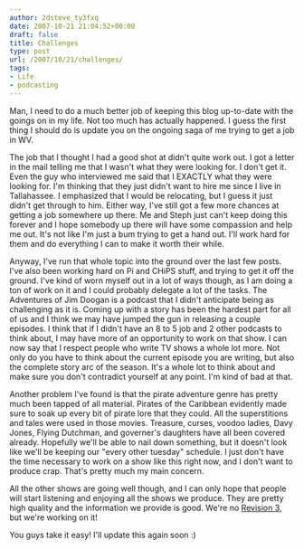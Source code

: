 ```yaml
---
author: 2dsteve_ty3fxq
date: 2007-10-21 21:04:52+00:00
draft: false
title: Challenges
type: post
url: /2007/10/21/challenges/
tags:
- Life
- podcasting
---
```


Man, I need to do a much better job of keeping this blog up-to-date with the goings on in my life. Not too much has actually happened. I guess the first thing I should do is update you on the ongoing saga of me trying to get a job in WV.

The job that I thought I had a good shot at didn't quite work out. I got a letter in the mail telling me that I wasn't what they were looking for. I don't get it. Even the guy who interviewed me said that I EXACTLY what they were looking for. I'm thinking that they just didn't want to hire me since I live in Tallahassee. I emphasized that I would be relocating, but I guess it just didn't get through to him. Either way, I've still got a few more chances at getting a job somewhere up there. Me and Steph just can't keep doing this forever and I hope somebody up there will have some compassion and help me out. It's not like I'm just a bum trying to get a hand out. I'll work hard for them and do everything I can to make it worth their while.

Anyway, I've run that whole topic into the ground over the last few posts. I've also been working hard on Pi and CHiPS stuff, and trying to get it off the ground. I've kind of worn myself out in a lot of ways though, as I am doing a ton of work on it and I could probably delegate a lot of the tasks. The Adventures of Jim Doogan is a podcast that I didn't anticipate being as challenging as it is. Coming up with a story has been the hardest part for all of us and I think we may have jumped the gun in releasing a couple episodes. I think that if I didn't have an 8 to 5 job and 2 other podcasts to think about, I may have more of an opportunity to work on that show. I can now say that I respect people who write TV shows a whole lot more. Not only do you have to think about the current episode you are writing, but also the complete story arc of the season. It's a whole lot to think about and make sure you don't contradict yourself at any point. I'm kind of bad at that.

Another problem I've found is that the pirate adventure genre has pretty much been tapped of all material. Pirates of the Caribbean evidently made sure to soak up every bit of pirate lore that they could. All the superstitions and tales were used in those movies. Treasure, curses, voodoo ladies, Davy Jones, Flying Dutchman, and governer's daughters have all been covered already. Hopefully we'll be able to nail down something, but it doesn't look like we'll be keeping our "every other tuesday" schedule. I just don't have the time necessary to work on a show like this right now, and I don't want to produce crap. That's pretty much my main concern.

All the other shows are going well though, and I can only hope that people will start listening and enjoying all the shows we produce. They are pretty high quality and the information we provide is good. We're no [Revision 3](http://www.revision3.com), but we're working on it!

You guys take it easy! I'll update this again soon :)

